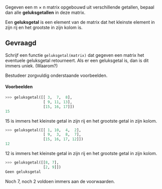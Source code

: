 Gegeven een m × n matrix opgebouwd uit verschillende getallen, bepaal dan alle **geluksgetallen** in deze matrix.

Een **geluksgetal** is een element van de matrix dat het kleinste element in zijn rij en het grootste in zijn kolom is.

## Gevraagd
Schrijf een functie `geluksgetal(matrix)` dat gegeven een matrix het eventuele geluksgetal retourneert. Als er een geluksgetal is, dan is dit immers uniek. (Waarom?)

Bestudeer zorgvuldig onderstaande voorbeelden.

#### Voorbeelden

```python
>>> geluksgetal([[ 3,  7,  8], 
                 [ 9, 11, 13], 
                 [15, 16, 17]])
15
```
15 is immers het kleinste getal in zijn rij en het grootste getal in zijn kolom.

```python
>>> geluksgetal([[ 1, 10,  4,  2], 
                 [ 9,  3,  8,  7], 
                 [15, 16, 17, 12]])
12
```
12 is immers het kleinste getal in zijn rij en het grootste getal in zijn kolom.

```python
>>> geluksgetal([[8, 7], 
                 [2, 9]])
Geen geluksgetal
```
Noch 7, noch 2 voldoen immers aan de voorwaarden.